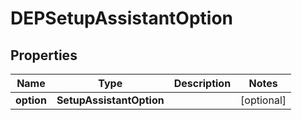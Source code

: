 

# DEPSetupAssistantOption


## Properties

| Name | Type | Description | Notes |
|------------ | ------------- | ------------- | -------------|
|**option** | **SetupAssistantOption** |  |  [optional] |



